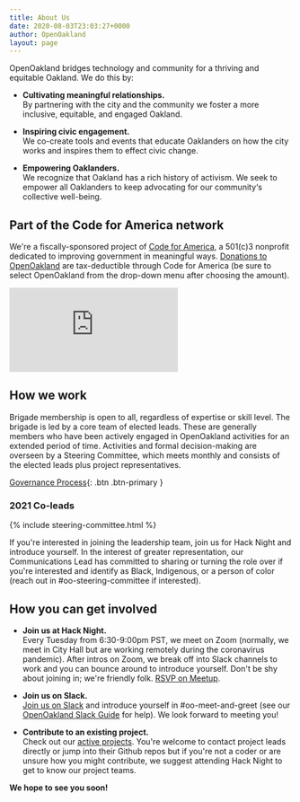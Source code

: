```yaml
---
title: About Us
date: 2020-08-03T23:03:27+0000
author: OpenOakland
layout: page
---
```



OpenOakland bridges technology and community for a thriving and equitable Oakland. We do this by:

- **Cultivating meaningful relationships.**  
    By partnering with the city and the community we foster a more inclusive, equitable, and engaged Oakland.

- **Inspiring civic engagement.**  
    We co-create tools and events that educate Oaklanders on how the city works and inspires them to effect civic change.

- **Empowering Oaklanders.**  
    We recognize that Oakland has a rich history of activism. We seek to empower all Oaklanders to keep advocating for our community‘s collective well-being.

## Part of the Code for America network

We're a fiscally-sponsored project of [Code for America](https://www.codeforamerica.org/), a 501(c)3 nonprofit dedicated to improving government in meaningful ways. [Donations to OpenOakland](https://www.codeforamerica.org/donate-to-a-brigade?utm_campaign=Open%20Oakland&utm_source=OpenOakland%20site) are tax-deductible through Code for America (be sure to select OpenOakland from the drop-down menu after choosing the amount).

 <div class="iframe-container iframe-container-video">
  <iframe class="iframe-video" src="https://www.youtube.com/embed/mYzMl_HnEZU" frameborder="0" allow="accelerometer; autoplay; encrypted-media; gyroscope; picture-in-picture" allowfullscreen></iframe>
</div>


## How we work

Brigade membership is open to all, regardless of expertise or skill level. The brigade is led by a core team of elected leads. These are generally members who have been actively engaged in OpenOakland activities for an extended period of time. Activities and formal decision-making are overseen by a Steering Committee, which meets monthly and consists of the elected leads plus project representatives.

[Governance Process](/how-we-work){: .btn .btn-primary }

### 2021 Co-leads

{% include steering-committee.html %}

If you're interested in joining the leadership team, join us for Hack Night and introduce yourself. In the interest of greater representation, our Communications Lead has committed to sharing or turning the role over if you're interested and identify as Black, Indigenous, or a person of color (reach out in #oo-steering-committee if interested).


## How you can get involved

- **Join us at Hack Night.**  
    Every Tuesday from 6:30-9:00pm PST, we meet on Zoom (normally, we meet in City Hall but are working remotely during the coronavirus pandemic). After intros on Zoom, we break off into Slack channels to work and you can bounce around to introduce yourself. Don't be shy about joining in; we're friendly folk. [RSVP on Meetup](https://www.meetup.com/OpenOakland/).

- **Join us on Slack.**  
    [Join us on Slack](https://join.slack.com/t/openoakland/shared_invite/zt-n4d7tx2t-UVIN7a769e4oc9j7PgM3HA) and introduce yourself in #oo-meet-and-greet (see our [OpenOakland Slack Guide](https://docs.google.com/document/d/1VWZQ_3ehP5j0IOTY0nJClvQPll3ivSkuAdh5YsOhO_U/edit?usp=sharing) for help). We look forward to meeting you!

- **Contribute to an existing project.**  
    Check out our [active projects](/projects/). You're welcome to contact project leads directly or jump into their Github repos but if you're not a coder or are unsure how you might contribute, we suggest attending Hack Night to get to know our project teams.


**We hope to see you soon!**
